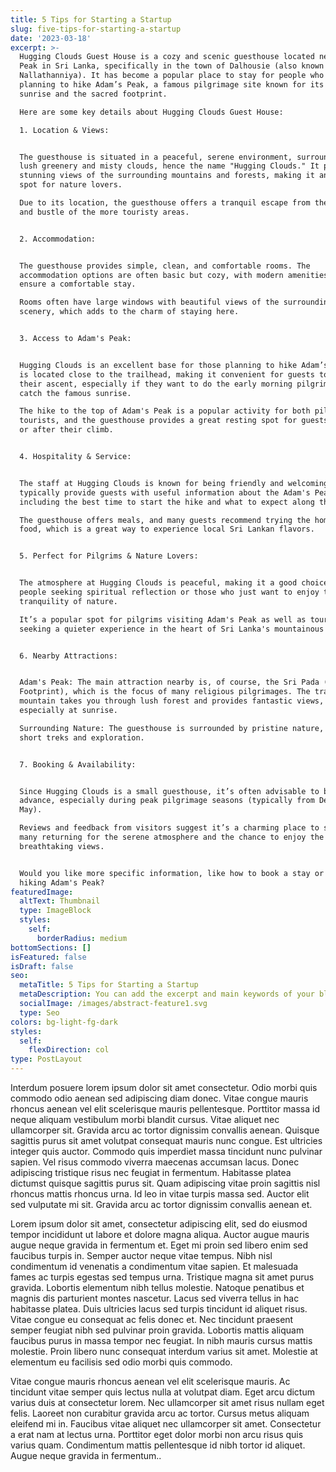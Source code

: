 ```yaml
---
title: 5 Tips for Starting a Startup
slug: five-tips-for-starting-a-startup
date: '2023-03-18'
excerpt: >-
  Hugging Clouds Guest House is a cozy and scenic guesthouse located near Adam's
  Peak in Sri Lanka, specifically in the town of Dalhousie (also known as
  Nallathanniya). It has become a popular place to stay for people who are
  planning to hike Adam’s Peak, a famous pilgrimage site known for its stunning
  sunrise and the sacred footprint.

  Here are some key details about Hugging Clouds Guest House:

  1. Location & Views:


  The guesthouse is situated in a peaceful, serene environment, surrounded by
  lush greenery and misty clouds, hence the name "Hugging Clouds." It provides
  stunning views of the surrounding mountains and forests, making it an ideal
  spot for nature lovers.

  Due to its location, the guesthouse offers a tranquil escape from the hustle
  and bustle of the more touristy areas.


  2. Accommodation:


  The guesthouse provides simple, clean, and comfortable rooms. The
  accommodation options are often basic but cozy, with modern amenities to
  ensure a comfortable stay.

  Rooms often have large windows with beautiful views of the surrounding
  scenery, which adds to the charm of staying here.


  3. Access to Adam's Peak:


  Hugging Clouds is an excellent base for those planning to hike Adam’s Peak. It
  is located close to the trailhead, making it convenient for guests to start
  their ascent, especially if they want to do the early morning pilgrimage to
  catch the famous sunrise.

  The hike to the top of Adam's Peak is a popular activity for both pilgrims and
  tourists, and the guesthouse provides a great resting spot for guests before
  or after their climb.


  4. Hospitality & Service:


  The staff at Hugging Clouds is known for being friendly and welcoming. They
  typically provide guests with useful information about the Adam's Peak trek,
  including the best time to start the hike and what to expect along the way.

  The guesthouse offers meals, and many guests recommend trying the home-cooked
  food, which is a great way to experience local Sri Lankan flavors.


  5. Perfect for Pilgrims & Nature Lovers:


  The atmosphere at Hugging Clouds is peaceful, making it a good choice for
  people seeking spiritual reflection or those who just want to enjoy the
  tranquility of nature.

  It’s a popular spot for pilgrims visiting Adam's Peak as well as tourists
  seeking a quieter experience in the heart of Sri Lanka's mountainous terrain.


  6. Nearby Attractions:


  Adam's Peak: The main attraction nearby is, of course, the Sri Pada (Sacred
  Footprint), which is the focus of many religious pilgrimages. The trail up the
  mountain takes you through lush forest and provides fantastic views,
  especially at sunrise.

  Surrounding Nature: The guesthouse is surrounded by pristine nature, ideal for
  short treks and exploration.


  7. Booking & Availability:


  Since Hugging Clouds is a small guesthouse, it’s often advisable to book in
  advance, especially during peak pilgrimage seasons (typically from December to
  May).

  Reviews and feedback from visitors suggest it’s a charming place to stay, with
  many returning for the serene atmosphere and the chance to enjoy the
  breathtaking views.


  Would you like more specific information, like how to book a stay or tips for
  hiking Adam's Peak?
featuredImage:
  altText: Thumbnail
  type: ImageBlock
  styles:
    self:
      borderRadius: medium
bottomSections: []
isFeatured: false
isDraft: false
seo:
  metaTitle: 5 Tips for Starting a Startup
  metaDescription: You can add the excerpt and main keywords of your blog post here.
  socialImage: /images/abstract-feature1.svg
  type: Seo
colors: bg-light-fg-dark
styles:
  self:
    flexDirection: col
type: PostLayout
---
```


Interdum posuere lorem ipsum dolor sit amet consectetur. Odio morbi quis commodo odio aenean sed adipiscing diam donec. Vitae congue mauris rhoncus aenean vel elit scelerisque mauris pellentesque. Porttitor massa id neque aliquam vestibulum morbi blandit cursus. Vitae aliquet nec ullamcorper sit. Gravida arcu ac tortor dignissim convallis aenean. Quisque sagittis purus sit amet volutpat consequat mauris nunc congue. Est ultricies integer quis auctor. Commodo quis imperdiet massa tincidunt nunc pulvinar sapien. Vel risus commodo viverra maecenas accumsan lacus. Donec adipiscing tristique risus nec feugiat in fermentum. Habitasse platea dictumst quisque sagittis purus sit. Quam adipiscing vitae proin sagittis nisl rhoncus mattis rhoncus urna. Id leo in vitae turpis massa sed. Auctor elit sed vulputate mi sit. Gravida arcu ac tortor dignissim convallis aenean et.

Lorem ipsum dolor sit amet, consectetur adipiscing elit, sed do eiusmod tempor incididunt ut labore et dolore magna aliqua. Auctor augue mauris augue neque gravida in fermentum et. Eget mi proin sed libero enim sed faucibus turpis in. Semper auctor neque vitae tempus. Nibh nisl condimentum id venenatis a condimentum vitae sapien. Et malesuada fames ac turpis egestas sed tempus urna. Tristique magna sit amet purus gravida. Lobortis elementum nibh tellus molestie. Natoque penatibus et magnis dis parturient montes nascetur. Lacus sed viverra tellus in hac habitasse platea. Duis ultricies lacus sed turpis tincidunt id aliquet risus. Vitae congue eu consequat ac felis donec et. Nec tincidunt praesent semper feugiat nibh sed pulvinar proin gravida. Lobortis mattis aliquam faucibus purus in massa tempor nec feugiat. In nibh mauris cursus mattis molestie. Proin libero nunc consequat interdum varius sit amet. Molestie at elementum eu facilisis sed odio morbi quis commodo.

Vitae congue mauris rhoncus aenean vel elit scelerisque mauris. Ac tincidunt vitae semper quis lectus nulla at volutpat diam. Eget arcu dictum varius duis at consectetur lorem. Nec ullamcorper sit amet risus nullam eget felis. Laoreet non curabitur gravida arcu ac tortor. Cursus metus aliquam eleifend mi in. Faucibus vitae aliquet nec ullamcorper sit amet. Consectetur a erat nam at lectus urna. Porttitor eget dolor morbi non arcu risus quis varius quam. Condimentum mattis pellentesque id nibh tortor id aliquet. Augue neque gravida in fermentum..
